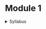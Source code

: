 # Module 1

<details>

<summary>Syllabus</summary>

**Elementary Concepts of DC Electric Circuits**

* **Current and Voltage Division Rule**
  * Relative potential
* **Capacitors & Inductors:**
  * V-I relations
  * Energy stored
* **Ohm’s Law and Kirchhoff's Laws** _(numerical problems)_
* **Star-delta Conversion:**
  * Resistive networks only _(derivation not required, numerical problems)_
* **Analysis of DC Electric Circuits:**
  * Mesh current method:
    * Matrix representation
    * Solution of network equations
  * Node voltage methods:
    * Matrix representation
    * Solution of network equations _(numerical problems)_

**Elementary Concepts of Magnetic Circuits**

* **Magnetic Circuits Terminology:**
  * MMF, Field Strength, Flux Density, Reluctance
* **Comparison between Electric and Magnetic Circuits**
* **Series and Parallel Magnetic Circuits with Composite Materials** _(numerical problems not needed)_

</details>

